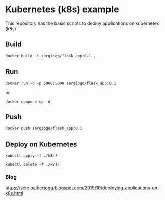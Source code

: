 # Kubernetes (k8s) example
This repository has the basic scripts to deploy applications on kubernetes (k8s)

## Build
```shell script
docker build -t sergiogq/flask_app:0.1 .
```

## Run
```shell script
docker run -d -p 5000:5000 sergiogq/flask_app:0.1
```
or
```shell script
docker-compose up -d
```

## Push
```shell script
docker push sergiogq/flask_app:0.1
```

## Deploy on Kubernetes

```shell script
kubectl apply -f ./k8s/
```

```shell script
kubectl delete -f ./k8s/
```

### Blog
https://sergioalbertogq.blogspot.com/2019/10/deploying-applications-on-k8s.html
